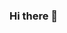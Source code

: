 ### Hi there 👋

<!--
**anmolecule/anmolecule** is a ✨ _special_ ✨ repository because its `README.md` (this file) appears on your GitHub profile.

- 🔭 I’m a theoretical and computational chemist working in the area of Quantum Chemistry and Molecular Dynamics. I have authored two software packages, DAMQT: For analysis of electron density and electrostatic potential; and FFParam: For force-field parametrization. I have also developed CHARMM-Psi4 interface for QM/MM calculations. DGenFF is my current ongoing project which allows automated parameter generation for Drude Polarizable Force Field. I love simplifying and generalizing important chemical problems and providing a solution to their applications which can benefit science community. 
- 💬 Ask me about Quantum Chemistry, Molecular Dynamics and Programming Paradigm.
- 📫 How to reach me: anmolecule@gmail.com

-->
